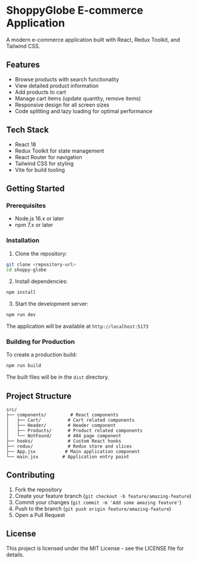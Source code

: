# ShoppyGlobe E-commerce Application

A modern e-commerce application built with React, Redux Toolkit, and Tailwind CSS.

## Features

- Browse products with search functionality
- View detailed product information
- Add products to cart
- Manage cart items (update quantity, remove items)
- Responsive design for all screen sizes
- Code splitting and lazy loading for optimal performance

## Tech Stack

- React 18
- Redux Toolkit for state management
- React Router for navigation
- Tailwind CSS for styling
- Vite for build tooling

## Getting Started

### Prerequisites

- Node.js 16.x or later
- npm 7.x or later

### Installation

1. Clone the repository:
```bash
git clone <repository-url>
cd shoppy-globe
```

2. Install dependencies:
```bash
npm install
```

3. Start the development server:
```bash
npm run dev
```

The application will be available at `http://localhost:5173`

### Building for Production

To create a production build:

```bash
npm run build
```

The built files will be in the `dist` directory.

## Project Structure

```
src/
├── components/         # React components
│   ├── Cart/          # Cart related components
│   ├── Header/        # Header component
│   ├── Products/      # Product related components
│   └── NotFound/      # 404 page component
├── hooks/             # Custom React hooks
├── redux/             # Redux store and slices
├── App.jsx           # Main application component
└── main.jsx         # Application entry point
```

## Contributing

1. Fork the repository
2. Create your feature branch (`git checkout -b feature/amazing-feature`)
3. Commit your changes (`git commit -m 'Add some amazing feature'`)
4. Push to the branch (`git push origin feature/amazing-feature`)
5. Open a Pull Request

## License

This project is licensed under the MIT License - see the LICENSE file for details.
